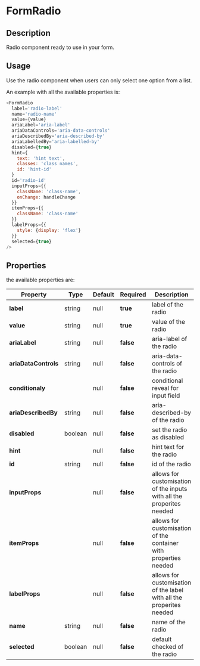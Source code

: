 # FormRadio

## Description

Radio component ready to use in your form.

## Usage

Use the radio component when users can only select one option from a list.

An example with all the available properties is:

```js
<FormRadio
  label='radio-label'
  name='radio-name'
  value={value}
  ariaLabel='aria-label'
  ariaDataControls='aria-data-controls'
  ariaDescribedBy='aria-described-by'
  ariaLabelledBy='aria-labelled-by'
  disabled={true}
  hint={
    text: 'hint text',
    classes: 'class names',
    id: 'hint-id'
  }
  id='radio-id'
  inputProps={{
    className: 'class-name',
    onChange: handleChange
  }}
  itemProps={{
    className: 'class-name'
  }}
  labelProps={{
    style: {display: 'flex'}
  }}
  selected={true}
/>
```

## Properties

the available properties are:

| Property             | Type                                               | Default | Required  | Description                                                           |
| -------------------- | -------------------------------------------------- | ------- | --------- | --------------------------------------------------------------------- |
| **label**            | string                                             | null    | **true**  | label of the radio                                                    |
| **value**            | string                                             | null    | **true**  | value of the radio                                                    |
| **ariaLabel**        | string                                             | null    | **false** | aria-label of the radio                                               |
| **ariaDataControls** | string                                             | null    | **false** | aria-data-controls of the radio                                       |
| **conditionaly**     | <conditionalProps>                                 | null    | **false** | conditional reveal for input field                                    |
| **ariaDescribedBy**  | string                                             | null    | **false** | aria-described-by of the radio                                        |
| **disabled**         | boolean                                            | null    | **false** | set the radio as disabled                                             |
| **hint**             | <HintProps>                                        | null    | **false** | hint text for the radio                                               |
| **id**               | string                                             | null    | **false** | id of the radio                                                       |
| **inputProps**       | <any>                                              | null    | **false** | allows for customisation of the inputs with all the properites needed |
| **itemProps**        | <any>                                              | null    | **false** | allows for customisation of the container with properties needed      |
| **labelProps**       | <any>                                              | null    | **false** | allows for customisation of the label with all the properites needed  |
| **name**             | string                                             | null    | **false** | name of the radio                                                     |
| **selected**         | boolean                                            | null    | **false** | default checked of the radio                                          |
